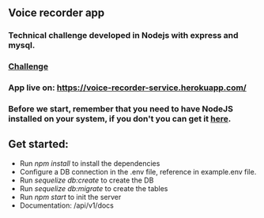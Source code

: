 ## Voice recorder app
### Technical challenge developed in Nodejs with express and mysql.

### [Challenge][challenge]

[challenge]:public/challenge.pdf

### App live on: https://voice-recorder-service.herokuapp.com/

### Before we start, remember that you need to have NodeJS installed on your system, if you don't you can get it [here][link].

[link]:https://nodejs.org/es/

## Get started:
- Run *npm install* to install the dependencies
- Configure a DB connection in the .env file, reference in example.env file.
- Run *sequelize db:create* to create the DB
- Run *sequelize db:migrate* to create the tables
- Run *npm start* to init the server
- Documentation: /api/v1/docs
